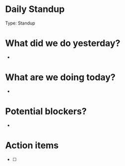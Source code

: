 # Daily Standup

Type: Standup

# What did we do yesterday?

- 

# What are we doing today?

- 

# Potential blockers?

- 

# Action items

- [ ]